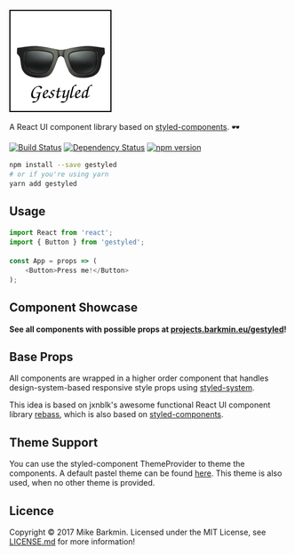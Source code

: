 ![gestyled](docs/gestyled.png)

A React UI component library based on [styled-components](http://styled-components.com). 🕶️

[![Build Status](https://travis-ci.org/mikebarkmin/gestyled.svg?branch=master)](https://travis-ci.org/mikebarkmin/gestyled) [![Dependency Status](https://david-dm.org/mikebarkmin/gestyled.svg)](https://david-dm.org/mikebarkmin/gestyled) [![npm version](https://badge.fury.io/js/gestyled.svg)](https://badge.fury.io/js/gestyled)

```sh
npm install --save gestyled
# or if you're using yarn
yarn add gestyled
```

## Usage

```javascript
import React from 'react';
import { Button } from 'gestyled';

const App = props => (
    <Button>Press me!</Button>
);
```

## Component Showcase

**See all components with possible props at [projects.barkmin.eu/gestyled](http://projects.barkmin.eu/gestyled)!**

## Base Props
All components are wrapped in a higher order component that handles design-system-based responsive style props using [styled-system](https://github.com/jxnblk/styled-system).

This idea is based on jxnblk's awesome functional React UI component library [rebass](https://github.com/jxnblk/rebass), which is also based on [styled-components](http://styled-components.com).

## Theme Support
You can use the styled-component ThemeProvider to theme the components. A default pastel theme can be found [here](src/theme/pastel.js). This theme is also used, when no other theme is provided.

## Licence

Copyright © 2017 Mike Barkmin. Licensed under the MIT License, see [LICENSE.md](LICENSE.md) for more information!  

